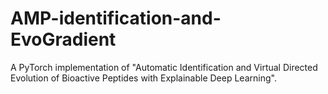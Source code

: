 # AMP-identification-and-EvoGradient
A PyTorch implementation of "Automatic Identification and Virtual Directed Evolution of Bioactive Peptides with Explainable Deep Learning".
